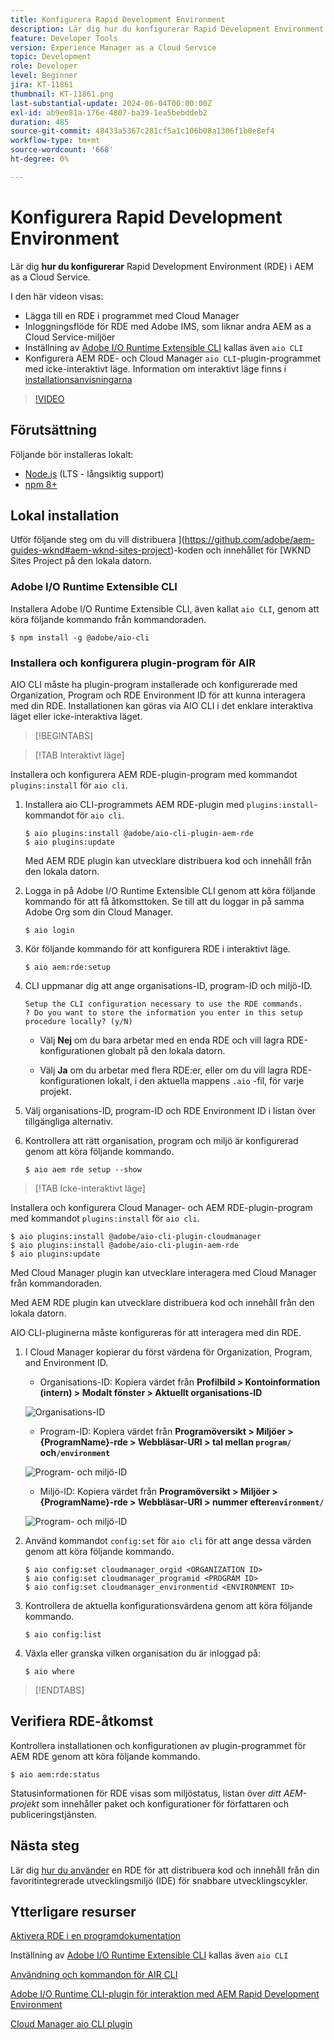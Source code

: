 ```yaml
---
title: Konfigurera Rapid Development Environment
description: Lär dig hur du konfigurerar Rapid Development Environment för AEM as a Cloud Service.
feature: Developer Tools
version: Experience Manager as a Cloud Service
topic: Development
role: Developer
level: Beginner
jira: KT-11861
thumbnail: KT-11861.png
last-substantial-update: 2024-06-04T00:00:00Z
exl-id: ab9ee81a-176e-4807-ba39-1ea5bebddeb2
duration: 485
source-git-commit: 48433a5367c281cf5a1c106b08a1306f1b0e8ef4
workflow-type: tm+mt
source-wordcount: '668'
ht-degree: 0%

---
```


# Konfigurera Rapid Development Environment

Lär dig **hur du konfigurerar** Rapid Development Environment (RDE) i AEM as a Cloud Service.

I den här videon visas:

- Lägga till en RDE i programmet med Cloud Manager
- Inloggningsflöde för RDE med Adobe IMS, som liknar andra AEM as a Cloud Service-miljöer
- Inställning av [Adobe I/O Runtime Extensible CLI](https://developer.adobe.com/runtime/docs/guides/tools/cli_install/) kallas även `aio CLI`
- Konfigurera AEM RDE- och Cloud Manager `aio CLI`-plugin-programmet med icke-interaktivt läge. Information om interaktivt läge finns i [installationsanvisningarna](#setup-the-aem-rde-plugin)

>[!VIDEO](https://video.tv.adobe.com/v/3415490?quality=12&learn=on)

## Förutsättning

Följande bör installeras lokalt:

- [Node.js](https://nodejs.org/en/) (LTS - långsiktig support)
- [npm 8+](https://docs.npmjs.com/)

## Lokal installation

Utför följande steg om du vill distribuera ](https://github.com/adobe/aem-guides-wknd#aem-wknd-sites-project)-koden och innehållet för [WKND Sites Project på den lokala datorn.

### Adobe I/O Runtime Extensible CLI

Installera Adobe I/O Runtime Extensible CLI, även kallat `aio CLI`, genom att köra följande kommando från kommandoraden.

```shell
$ npm install -g @adobe/aio-cli
```

### Installera och konfigurera plugin-program för AIR

AIO CLI måste ha plugin-program installerade och konfigurerade med Organization, Program och RDE Environment ID för att kunna interagera med din RDE. Installationen kan göras via AIO CLI i det enklare interaktiva läget eller icke-interaktiva läget.

>[!BEGINTABS]

>[!TAB Interaktivt läge]

Installera och konfigurera AEM RDE-plugin-program med kommandot `plugins:install` för `aio cli`.

1. Installera aio CLI-programmets AEM RDE-plugin med `plugins:install`-kommandot för `aio cli`.

   ```shell
   $ aio plugins:install @adobe/aio-cli-plugin-aem-rde    
   $ aio plugins:update
   ```

   Med AEM RDE plugin kan utvecklare distribuera kod och innehåll från den lokala datorn.

2. Logga in på Adobe I/O Runtime Extensible CLI genom att köra följande kommando för att få åtkomsttoken. Se till att du loggar in på samma Adobe Org som din Cloud Manager.

   ```shell
   $ aio login
   ```

3. Kör följande kommando för att konfigurera RDE i interaktivt läge.

   ```shell
   $ aio aem:rde:setup
   ```

4. CLI uppmanar dig att ange organisations-ID, program-ID och miljö-ID.

   ```shell
   Setup the CLI configuration necessary to use the RDE commands.
   ? Do you want to store the information you enter in this setup procedure locally? (y/N)
   ```

   - Välj __Nej__ om du bara arbetar med en enda RDE och vill lagra RDE-konfigurationen globalt på den lokala datorn.

   - Välj __Ja__ om du arbetar med flera RDE:er, eller om du vill lagra RDE-konfigurationen lokalt, i den aktuella mappens `.aio` -fil, för varje projekt.

5. Välj organisations-ID, program-ID och RDE Environment ID i listan över tillgängliga alternativ.

6. Kontrollera att rätt organisation, program och miljö är konfigurerad genom att köra följande kommando.

   ```shell
   $ aio aem rde setup --show
   ```

>[!TAB Icke-interaktivt läge]

Installera och konfigurera Cloud Manager- och AEM RDE-plugin-program med kommandot `plugins:install` för `aio cli`.

```shell
$ aio plugins:install @adobe/aio-cli-plugin-cloudmanager
$ aio plugins:install @adobe/aio-cli-plugin-aem-rde
$ aio plugins:update
```

Med Cloud Manager plugin kan utvecklare interagera med Cloud Manager från kommandoraden.

Med AEM RDE plugin kan utvecklare distribuera kod och innehåll från den lokala datorn.

AIO CLI-pluginerna måste konfigureras för att interagera med din RDE.

1. I Cloud Manager kopierar du först värdena för Organization, Program, and Environment ID.

   - Organisations-ID: Kopiera värdet från **Profilbild > Kontoinformation (intern) > Modalt fönster > Aktuellt organisations-ID**

   ![Organisations-ID](./assets/Org-ID.png)

   - Program-ID: Kopiera värdet från **Programöversikt > Miljöer > {ProgramName}-rde > Webbläsar-URI > tal mellan `program/` och`/environment`**

   ![Program- och miljö-ID](./assets/Program-Environment-Id.png)

   - Miljö-ID: Kopiera värdet från **Programöversikt > Miljöer > {ProgramName}-rde > Webbläsar-URI > nummer efter`environment/`**

   ![Program- och miljö-ID](./assets/Program-Environment-Id.png)

1. Använd kommandot `config:set` för `aio cli` för att ange dessa värden genom att köra följande kommando.

   ```shell
   $ aio config:set cloudmanager_orgid <ORGANIZATION ID>
   $ aio config:set cloudmanager_programid <PROGRAM ID>
   $ aio config:set cloudmanager_environmentid <ENVIRONMENT ID>
   ```

1. Kontrollera de aktuella konfigurationsvärdena genom att köra följande kommando.

   ```shell
   $ aio config:list
   ```

1. Växla eller granska vilken organisation du är inloggad på:

   ```shell
   $ aio where
   ```

>[!ENDTABS]

## Verifiera RDE-åtkomst

Kontrollera installationen och konfigurationen av plugin-programmet för AEM RDE genom att köra följande kommando.

```shell
$ aio aem:rde:status
```

Statusinformationen för RDE visas som miljöstatus, listan över _ditt AEM-projekt_ som innehåller paket och konfigurationer för författaren och publiceringstjänsten.

## Nästa steg

Lär dig [hur du använder](./how-to-use.md) en RDE för att distribuera kod och innehåll från din favoritintegrerade utvecklingsmiljö (IDE) för snabbare utvecklingscykler.


## Ytterligare resurser

[Aktivera RDE i en programdokumentation](https://experienceleague.adobe.com/docs/experience-manager-cloud-service/content/implementing/developing/rapid-development-environments.html#enabling-rde-in-a-program)

Inställning av [Adobe I/O Runtime Extensible CLI](https://developer.adobe.com/runtime/docs/guides/tools/cli_install/) kallas även `aio CLI`

[Användning och kommandon för AIR CLI](https://github.com/adobe/aio-cli#usage)

[Adobe I/O Runtime CLI-plugin för interaktion med AEM Rapid Development Environment](https://github.com/adobe/aio-cli-plugin-aem-rde#aio-cli-plugin-aem-rde)

[Cloud Manager aio CLI plugin](https://github.com/adobe/aio-cli-plugin-cloudmanager)
